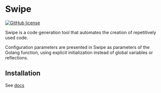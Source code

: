 # Swipe

[![GitHub license](https://img.shields.io/badge/license-MIT-blue.svg)](https://raw.githubusercontent.com/swipe-io/swipe/v2/LICENSE)

Swipe is a code generation tool that automates the 
creation of repetitively used code. 

Configuration parameters are presented in Swipe as 
parameters of the Golang function, using explicit 
initialization instead of global variables or reflections.

## Installation

See [docs](https://swipe-io.github.io/docs/installation)